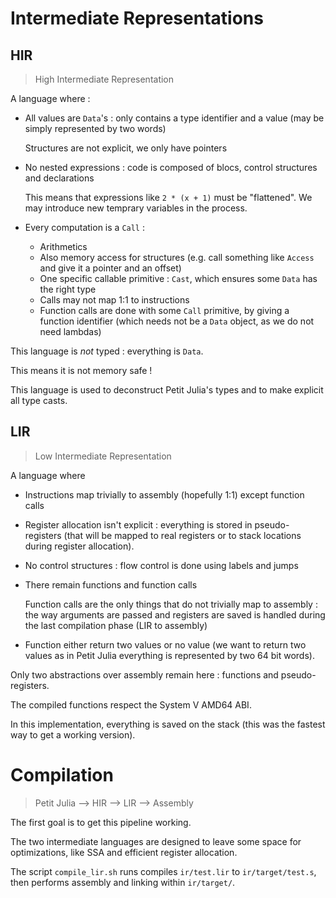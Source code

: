 
# Intermediate Representations

## HIR

> High Intermediate Representation

A language where :
 * All values are `Data`'s : only contains a type identifier and a value
   (may be simply represented by two words)

   Structures are not explicit, we only have pointers
 * No nested expressions : code is composed of blocs, control structures
   and declarations

   This means that expressions like `2 * (x + 1)` must be "flattened".
   We may introduce new temprary variables in the process.
 * Every computation is a `Call` :
    * Arithmetics
    * Also memory access for structures (e.g. call something like `Access`
      and give it a pointer and an offset)
    * One specific callable primitive : `Cast`, which ensures some `Data`
      has the right type
    * Calls may not map 1:1 to instructions
    * Function calls are done with some `Call` primitive, by giving
      a function identifier (which needs not be a `Data` object, as
      we do not need lambdas)

This language is _not_ typed : everything is `Data`.

This means it is not memory safe !

This language is used to deconstruct Petit Julia's types and to make
explicit all type casts.

## LIR

> Low Intermediate Representation

A language where
 * Instructions map trivially to assembly (hopefully 1:1)
   except function calls
 * Register allocation isn't explicit : everything is stored in
   pseudo-registers (that will be mapped to real registers or to
   stack locations during register allocation).
 * No control structures : flow control is done using labels
   and jumps
 * There remain functions and function calls
   
   Function calls are the only things that do not trivially map
   to assembly : the way arguments are passed and registers are
   saved is handled during the last compilation phase
   (LIR to assembly)
 * Function either return two values or no value
   (we want to return two values as in Petit Julia everything
   is represented by two 64 bit words).

Only two abstractions over assembly remain here : functions
and pseudo-registers.

The compiled functions respect the System V AMD64 ABI.

In this implementation, everything is saved on the stack
(this was the fastest way to get a working version).

# Compilation

> Petit Julia --> HIR --> LIR --> Assembly

The first goal is to get this pipeline working.

The two intermediate languages are designed to leave some space
for optimizations, like SSA and efficient register allocation.

The script `compile_lir.sh` runs compiles `ir/test.lir` to `ir/target/test.s`,
then performs assembly and linking within `ir/target/`.

